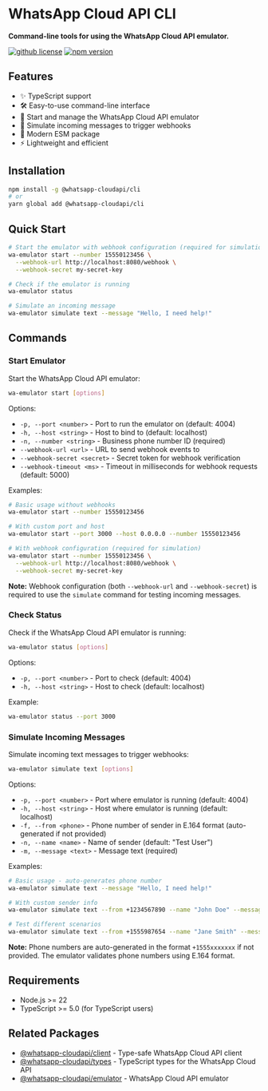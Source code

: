 # WhatsApp Cloud API CLI

**Command-line tools for using the WhatsApp Cloud API emulator.**

[![github license](https://img.shields.io/github/license/ericvera/whatsapp-cloudapi.svg?style=flat-square)](https://github.com/ericvera/whatsapp-cloudapi/blob/master/LICENSE)
[![npm version](https://img.shields.io/npm/v/%40whatsapp-cloudapi%2Fcli.svg?style=flat-square)](https://npmjs.org/package/%40whatsapp-cloudapi%2Fcli)

## Features

- ✨ TypeScript support
- 🛠️ Easy-to-use command-line interface
- 🧪 Start and manage the WhatsApp Cloud API emulator
- 📲 Simulate incoming messages to trigger webhooks
- 🔄 Modern ESM package
- ⚡ Lightweight and efficient

## Installation

```bash
npm install -g @whatsapp-cloudapi/cli
# or
yarn global add @whatsapp-cloudapi/cli
```

## Quick Start

```bash
# Start the emulator with webhook configuration (required for simulation)
wa-emulator start --number 15550123456 \
  --webhook-url http://localhost:8080/webhook \
  --webhook-secret my-secret-key

# Check if the emulator is running
wa-emulator status

# Simulate an incoming message
wa-emulator simulate text --message "Hello, I need help!"
```

## Commands

### Start Emulator

Start the WhatsApp Cloud API emulator:

```bash
wa-emulator start [options]
```

Options:

- `-p, --port <number>` - Port to run the emulator on (default: 4004)
- `-h, --host <string>` - Host to bind to (default: localhost)
- `-n, --number <string>` - Business phone number ID (required)
- `--webhook-url <url>` - URL to send webhook events to
- `--webhook-secret <secret>` - Secret token for webhook verification
- `--webhook-timeout <ms>` - Timeout in milliseconds for webhook requests (default: 5000)

Examples:

```bash
# Basic usage without webhooks
wa-emulator start --number 15550123456

# With custom port and host
wa-emulator start --port 3000 --host 0.0.0.0 --number 15550123456

# With webhook configuration (required for simulation)
wa-emulator start --number 15550123456 \
  --webhook-url http://localhost:8080/webhook \
  --webhook-secret my-secret-key
```

**Note:** Webhook configuration (both `--webhook-url` and `--webhook-secret`) is required to use the `simulate` command for testing incoming messages.

### Check Status

Check if the WhatsApp Cloud API emulator is running:

```bash
wa-emulator status [options]
```

Options:

- `-p, --port <number>` - Port to check (default: 4004)
- `-h, --host <string>` - Host to check (default: localhost)

Example:

```bash
wa-emulator status --port 3000
```

### Simulate Incoming Messages

Simulate incoming text messages to trigger webhooks:

```bash
wa-emulator simulate text [options]
```

Options:

- `-p, --port <number>` - Port where emulator is running (default: 4004)
- `-h, --host <string>` - Host where emulator is running (default: localhost)
- `-f, --from <phone>` - Phone number of sender in E.164 format (auto-generated if not provided)
- `-n, --name <name>` - Name of sender (default: "Test User")
- `-m, --message <text>` - Message text (required)

Examples:

```bash
# Basic usage - auto-generates phone number
wa-emulator simulate text --message "Hello, I need help!"

# With custom sender info
wa-emulator simulate text --from +1234567890 --name "John Doe" --message "My order is late"

# Test different scenarios
wa-emulator simulate text --from +1555987654 --name "Jane Smith" --message "What are your hours?"
```

**Note:** Phone numbers are auto-generated in the format `+1555xxxxxxx` if not provided. The emulator validates phone numbers using E.164 format.

## Requirements

- Node.js >= 22
- TypeScript >= 5.0 (for TypeScript users)

## Related Packages

- [@whatsapp-cloudapi/client](https://www.npmjs.com/package/@whatsapp-cloudapi/client) - Type-safe WhatsApp Cloud API client
- [@whatsapp-cloudapi/types](https://www.npmjs.com/package/@whatsapp-cloudapi/types) - TypeScript types for the WhatsApp Cloud API
- [@whatsapp-cloudapi/emulator](https://www.npmjs.com/package/@whatsapp-cloudapi/emulator) - WhatsApp Cloud API emulator
